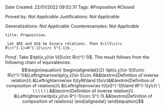 <div class="topSpace"></div>

Date Created: 22/01/2022 09:52:31
Tags: #Proposition #Closed 

Proved by: _Not Applicable_
Justifications: _Not Applicable_

Generalizations: _Not Applicable_
Counterexamples: _Not Applicable_

``` ad-Proposition
title: Proposition.

_Let $R$ and $S$ be binary relations. Then $\l(S\circ R\r)^{-1}=R^{-1}\circ S^{-1}$._

```

_Proof_. Take $\tpl{x,y}\in \l(S\circ R\r)^{-1}$. The result follows from the following chain of equivalences:
$$\begin{equation}
    \begin{alignedat}{2}
        \tpl{x,y}\in \l(S\circ R\r)^{-1}&\Leftrightarrow\tpl{y,x}\in S\circ R&&\textrm{Definition of inverse relation}\\
        &\Leftrightarrow\ex t\l(yRt\land tSx\r)&&\textrm{Definition of composition of relations}\\
        &\Leftrightarrow\ex t\l(xS^{-1}t\land tR^{-1}y\r)\ \ \ \ \ \ \ \ &&\textrm{Definition of inverse relation}\\
        &\Leftrightarrow\tpl{x,y}\in R^{-1}\circ S^{-1}.&&\textrm{Definition of composition of relations}
    \end{alignedat}
\end{equation}$$
